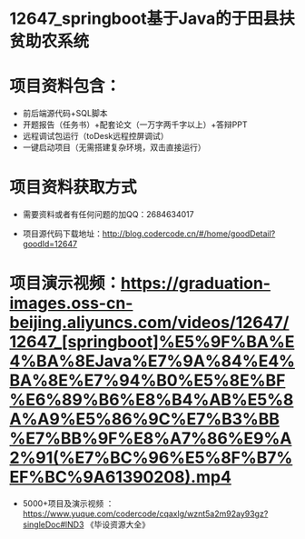 #   12647_springboot基于Java的于田县扶贫助农系统

#   项目资料包含：
*    前后端源代码+SQL脚本
*    开题报告（任务书）+配套论文（一万字两千字以上）+答辩PPT
*   远程调试包运行（toDesk远程控屏调试）
*   一键启动项目（无需搭建复杂环境，双击直接运行）


#   项目资料获取方式
*   需要资料或者有任何问题的加QQ：2684634017

*   项目源代码下载地址：http://blog.codercode.cn/#/home/goodDetail?goodId=12647

#  项目演示视频：https://graduation-images.oss-cn-beijing.aliyuncs.com/videos/12647/12647_[springboot]%E5%9F%BA%E4%BA%8EJava%E7%9A%84%E4%BA%8E%E7%94%B0%E5%8E%BF%E6%89%B6%E8%B4%AB%E5%8A%A9%E5%86%9C%E7%B3%BB%E7%BB%9F%E8%A7%86%E9%A2%91(%E7%BC%96%E5%8F%B7%EF%BC%9A61390208).mp4

*  5000+项目及演示视频 ：https://www.yuque.com/codercode/cqaxlg/wznt5a2m92ay93gz?singleDoc#lND3 《毕设资源大全》
